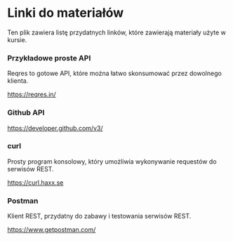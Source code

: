 # Linki do materiałów

Ten plik zawiera listę przydatnych linków, które zawierają materiały użyte w 
kursie.

### Przykładowe proste API

Reqres to gotowe API, które można łatwo skonsumować przez dowolnego klienta.

https://reqres.in/

### Github API

https://developer.github.com/v3/

### curl

Prosty program konsolowy, który umożliwia wykonywanie requestów do serwisów 
REST.

https://curl.haxx.se

### Postman

Klient REST, przydatny do zabawy i testowania serwisów REST.

https://www.getpostman.com/